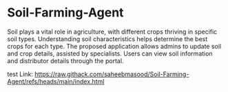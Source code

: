 # Soil-Farming-Agent
Soil plays a vital role in agriculture, with different crops thriving in specific soil types. Understanding soil characteristics helps determine the best crops for each type. The proposed application allows admins to update soil and crop details, assisted by specialists. Users can view soil information and distributor details through the portal.

test Link: https://raw.githack.com/saheebmasood/Soil-Farming-Agent/refs/heads/main/index.html
